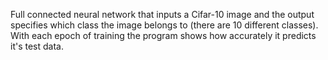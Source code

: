 Full connected neural network that inputs a Cifar-10 image and the output specifies which class the image belongs to (there are 10 different classes). With each epoch of training the program shows how accurately it predicts it's test data.

